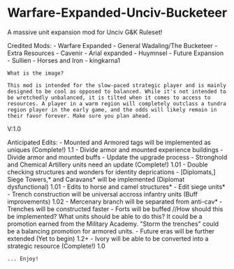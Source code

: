 # Warfare-Expanded-Unciv-Bucketeer
A massive unit expansion mod for Unciv G&amp;K Ruleset!

Credited Mods:
    - Warfare Expanded - General Wadaling/The Bucketeer
    - Extra Resources - Cavenir 
    - Arial expanded - Huymnsel 
    - Future Expansion - Sullien 
    - Horses and Iron - kingkarna1 
    
    What is the image? 
    
    This mod is intended for the slow-paced strategic player and is mainly designed to be cool as opposed to balanced. While it's not intended to be wretchedly unbalanced, it is tilted when it comes to access to resources. A player in a warm region will completely outclass a tundra region player in the early game, and the odds will likely remain in their favor forever. Make sure you plan ahead.
    
V:1.0
    
   Anticipated Edits:
        - Mounted and Armored tags will be implemented as uniques (Complete!) 1.1
            - Divide armor and mounted experience buildings
            - Divide armor and mounted buffs
            - Update the upgrade process
        - Stronghold and Chemical Artillery units need an update (Complete!) 1.01
            - Double checking structures and wonders for identity deprications
        - [Diplomats,] Siege Towers,* and Caravans* will be implemented (Diplomat dysfunctional) 1.01
            - Edits to horse and camel structures*
            - Edit siege units*
        - Trench construction will be universal accross infantry units (Buff improvements) 1.02 
            - Mercenary branch will be separated from anti-cav*
            - Trenches will be constructed faster 
            - Forts will be buffed
               //How should this be implemented? What units should be able to do this?
                    It could be a promotion earned from the Military Academy.
                    "Storm the trenches" could be a balancing promotion for armored units.
        - Future eras will be further extended (Yet to begin) 1.2+
        - Ivory will be able to be converted into a strategic resource (Complete!) 1.0
    
    
    ... Enjoy!
